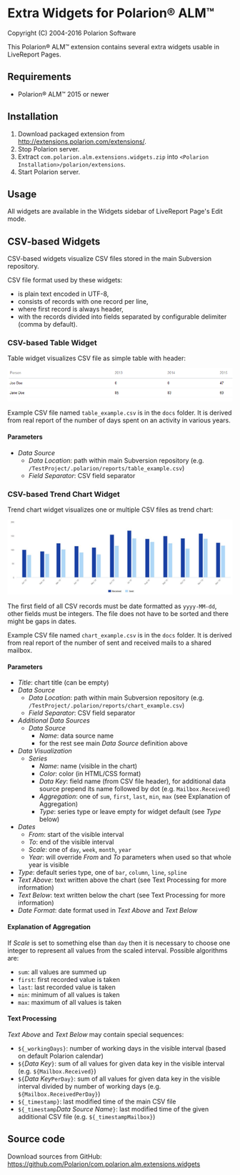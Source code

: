 # Extra Widgets for Polarion® ALM™

Copyright (C) 2004-2016 Polarion Software

This Polarion® ALM™ extension contains several extra widgets usable in LiveReport Pages.

## Requirements

- Polarion® ALM™ 2015 or newer

## Installation

1. Download packaged extension from http://extensions.polarion.com/extensions/.
2. Stop Polarion server.
3. Extract `com.polarion.alm.extensions.widgets.zip` into `<Polarion Installation>/polarion/extensions`.
4. Start Polarion server.

## Usage

All widgets are available in the Widgets sidebar of LiveReport Page's Edit mode.

## CSV-based Widgets

CSV-based widgets visualize CSV files stored in the main Subversion repository.

CSV file format used by these widgets:
- is plain text encoded in UTF-8,
- consists of records with one record per line,
- where first record is always header,
- with the records divided into fields separated by configurable delimiter (comma by default).

### CSV-based Table Widget

Table widget visualizes CSV file as simple table with header:

![CSV-based Table Widget Screenshot](https://raw.githubusercontent.com/Polarion/com.polarion.alm.extensions.widgets/master/docs/table.png)

Example CSV file named `table_example.csv` is in the `docs` folder. It is derived from real report of the number of days spent on an activity in various years.

#### Parameters

- *Data Source*
  - *Data Location*: path within main Subversion repository (e.g. `/TestProject/.polarion/reports/table_example.csv`)
  - *Field Separator*: CSV field separator

### CSV-based Trend Chart Widget

Trend chart widget visualizes one or multiple CSV files as trend chart:

![CSV-based Trend Chart Widget Screenshot](https://raw.githubusercontent.com/Polarion/com.polarion.alm.extensions.widgets/master/docs/chart.png)

The first field of all CSV records must be date formatted as `yyyy-MM-dd`, other fields must be integers. The file does not have to be sorted and there might be gaps in dates.

Example CSV file named `chart_example.csv` is in the `docs` folder. It is derived from real report of the number of sent and received mails to a shared mailbox.

#### Parameters

- *Title*: chart title (can be empty)
- *Data Source*
  - *Data Location*: path within main Subversion repository (e.g. `/TestProject/.polarion/reports/chart_example.csv`)
  - *Field Separator*: CSV field separator
- *Additional Data Sources*
  - *Data Source*
    - *Name*: data source name
    - for the rest see main *Data Source* definition above
- *Data Visualization*
  - *Series*
    - *Name*: name (visible in the chart)
    - *Color*: color (in HTML/CSS format)
    - *Data Key*: field name (from CSV file header), for additional data source prepend its name followed by dot (e.g. `Mailbox.Received`)
    - *Aggregation*: one of `sum`, `first`, `last`, `min`, `max` (see Explanation of Aggregation)
    - *Type*: series type or leave empty for widget default (see *Type* below)
- *Dates*
  - *From*: start of the visible interval
  - *To*: end of the visible interval
  - *Scale*: one of `day`, `week`, `month`, `year`
  - *Year*: will override *From* and *To* parameters when used so that whole year is visible  
- *Type*: default series type, one of `bar`, `column`, `line`, `spline`
- *Text Above*: text written above the chart (see Text Processing for more information)
- *Text Below*: text written below the chart (see Text Processing for more information)
- *Date Format*: date format used in *Text Above* and *Text Below*

#### Explanation of Aggregation
 
If *Scale* is set to something else than `day` then it is necessary to choose one integer to represent all values from the scaled interval. Possible algorithms are:
- `sum`: all values are summed up
- `first`: first recorded value is taken 
- `last`: last recorded value is taken
- `min`: minimum of all values is taken
- `max`: maximum of all values is taken

#### Text Processing

*Text Above* and *Text Below* may contain special sequences:
- `${_workingDays}`: number of working days in the visible interval (based on default Polarion calendar)
- `${`*Data Key*`}`: sum of all values for given data key in the visible interval (e.g. `${Mailbox.Received}`)
- `${`*Data Key*`PerDay}`: sum of all values for given data key in the visible interval divided by number of working days (e.g. `${Mailbox.ReceivedPerDay}`)
- `${_timestamp}`: last modified time of the main CSV file
- `${_timestamp`*Data Source Name*`}`: last modified time of the given additional CSV file (e.g. `${_timestampMailbox}`)

## Source code

Download sources from GitHub: https://github.com/Polarion/com.polarion.alm.extensions.widgets
